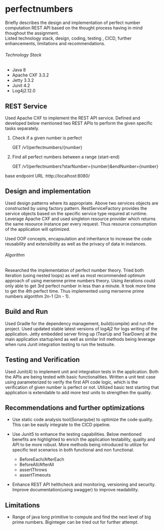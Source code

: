 # perfectnumbers

Briefly describes the design and implementation of perfect number computation REST API based on the thought process having in mind thoughout the assignment.  
Listed technology stack, design, coding, testing , CICD, further enhancements, limitations and recommendations.  

###### Technology Stack
- Java 8
- Apache CXF 3.3.2
- Jetty  3.3.2
- Junit 4.2
- Log4j2.12.0


## REST Service 

Used Apache CXF to implement the REST API service. Defined and developed below mentioned two REST APIs to perform the given specific tasks separately.

1. Check if a given number is perfect

    GET /v1/perfectnumbers/{number}

2. Find all perfect numbers between a range (start-end)

    GET /v1/perfectnumbers?starNumber={number}&endNumber={number}

base endpoint URL :http://localhost:8080/

## Design and implementation

Used design patterns where its appropriate. Above two services objects are constructed by using factory pattern. RestServiceFactory provides the service objects based on the specific service type required at runtime.
Leverage Apache CXF and used singleton resource provider which returns the same resource instance per every request. Thus resource consumption of the application will optimized.  

Used OOP concepts, encapsulation and inheritance to increase the code reusability and extensibility as well as the privacy of data in instances.   

###### Algorithm
Researched the implementation of perfect number theory. Tried both iteration (using nested loops) as well as most recommended optimum approach of using mersenne prime numbers theory. Using iterations could only able to get 3rd perfect number in less than a minute. It took more time to get the 4th perfect time. Thus implemented using mersenne prime numbers algorithm 2n-1 (2n - 1). 

## Build and Run

Used Gradle for the dependency management, build(compile) and run the project. Used updated stable latest versions of log4j2 for logs writing of the application.  Jetty embedded server firing up (TearUp and TearDown)  at the main application startup/end as well as similar Init methods being leverage when runs Junit integration testing to run the testsuite. 



## Testing and Verification

Used Junit(4) to implement unit and integration tests in the application. Both the APIs are being tested with basic functionalities.  Written a unit test case using parameterized to verify the first API code logic, which is the verification of given number is perfect or not. Utilized basic test starting that application is extendable to add more test units to strengthen the quality.

## Recommendations and further optimizations

- Use static code analysis tool(Sonarqube) to optimize the code quality. This can be easily integrate to the CICD pipeline. 

- Use Junit5 to enhance the testing capabilities. Below mentioned benefits are highlighted to enrich the application testability, quality and API to be more robust. 
More methods being introduced to utilize for specific test scenarios in both functional and non functional. 
  - BeforeEach/AfterEach
  - BeforeAll/AfterAll
  - assertThrows
  - assertTimeouts


-  Enhance REST API helthcheck and monitoring, versioning and security. Improve documentation(using swagger) to improve readability.

## Limitations
- Range of java long primitive to compute and find the next level of big prime numbers. Biginteger can be tried out for further attempt. 
